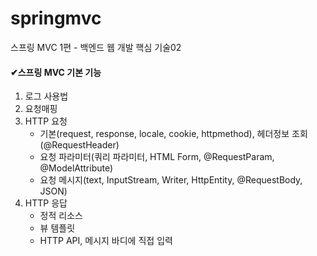 # springmvc
스프링 MVC 1편 - 백엔드 웹 개발 핵심 기술02


#### ✔스프링 MVC 기본 기능

1. 로그 사용법
2. 요청매핑
3. HTTP 요청
    - 기본(request, response, locale, cookie, httpmethod), 헤더정보 조회(@RequestHeader)
    - 요청 파라미터(쿼리 파라미터, HTML Form,  @RequestParam, @ModelAttribute)
    - 요청 메시지(text, InputStream, Writer, HttpEntity, @RequestBody, JSON)
4. HTTP 응답
    - 정적 리소스
    - 뷰 템플릿
    - HTTP API, 메시지 바디에 직접 입력
